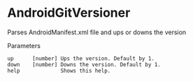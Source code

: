 AndroidGitVersioner
===================

Parses AndroidManifest.xml file and ups or downs the version
	
Parameters

	up 		[number] Ups the version. Default by 1.
	down 	[number] Downs the version. Default by 1.
	help			 Shows this help.